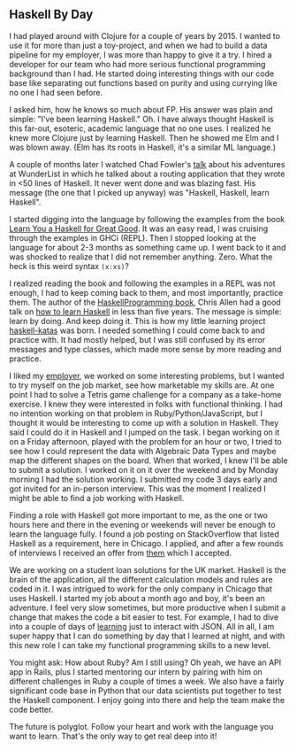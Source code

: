 ## Haskell By Day

I had played around with Clojure for a couple of years by 2015. I wanted to use it for more than just a toy-project, and when we had to build a data pipeline for my employer, I was more than happy to give it a try.
I hired a developer for our team who had more serious functional programming background than I had. He started doing interesting things with our code base like separating out functions based on purity and using currying like no one I had seen before.

I asked him, how he knows so much about FP. His answer was plain and simple: "I've been learning Haskell." Oh. I have always thought Haskell is this far-out, esoteric, academic language that no one uses. I realized he knew more Clojure just by learning Haskell. Then he showed me Elm and I was blown away. (Elm has its roots in Haskell, it's a similar ML language.)

A couple of months later I watched Chad Fowler's [talk](https://www.youtube.com/watch?v=sAsRtZEGMMQ&t=6s) about his adventures at WunderList in which he talked about a routing application that they wrote in &lt;50 lines of Haskell. It never went done and was blazing fast. His message (the one that I picked up anyway) was "Haskell, Haskell, learn Haskell".

I started digging into the language by following the examples from the book [Learn You a Haskell for Great Good](http://learnyouahaskell.com/). It was an easy read, I was cruising through the examples in GHCi (REPL). Then I stopped looking at the language for about 2-3 months as something came up. I went back to it and was shocked to realize that I did not remember anything. Zero. What the heck is this weird syntax `(x:xs)`?

I realized reading the book and following the examples in a REPL was not enough, I had to keep coming back to them, and most importantly, practice them. The author of the [HaskellProgramming book](http://haskellbook.com/), Chris Allen had a good talk on [how to learn Haskell](https://www.youtube.com/watch?v=Bg9ccYzMbxc) in less than five years. The message is simple: learn by doing. And keep doing it. This is how my little learning project [haskell-katas](https://www.github.com/adomokos/haskell-katas) was born. I needed something I could come back to and practice with. It had mostly helped, but I was still confused by its error messages and type classes, which made more sense by more reading and practice.

I liked my [employer](https://www.kennasecurity.com/), we worked on some interesting problems, but I wanted to try myself on the job market, see how marketable my skills are. At one point I had to solve a Tetris game challenge for a company as a take-home exercise. I knew they were interested in folks with functional thinking. I had no intention working on that problem in Ruby/Python/JavaScript, but I thought it would be interesting to come up with a solution in Haskell. They said I could do it in Haskell and I jumped on the task. I began working on it on a Friday afternoon, played with the problem for an hour or two, I tried to see how I could represent the data with Algebraic Data Types and maybe map the different shapes on the board. When that worked, I knew I'll be able to submit a solution. I worked on it on it over the weekend and by Monday morning I had the solution working. I submitted my code 3 days early and got invited for an in-person interview. This was the moment I realized I might be able to find a job working with Haskell.

Finding a role with Haskell got more important to me, as the one or two hours here and there in the evening or weekends will never be enough to learn the language fully. I found a job posting on StackOverflow that listed Haskell as a requirement, here in Chicago. I applied, and after a few rounds of interviews I received an offer from [them](https://www.futurefinance.com/) which I accepted.

We are working on a student loan solutions for the UK market. Haskell is the brain of the application, all the different calculation models and rules are coded in it. I was intrigued to work for the only company in Chicago that uses Haskell. I started my job about a month ago and boy, it's been an adventure. I feel very slow sometimes, but more productive when I submit a change that makes the code a bit easier to test. For example, I had to dive into a couple of days of [learning](https://github.com/adomokos/aeson-learning) just to interact with JSON. All in all, I am super happy that I can do something by day that I learned at night, and with this new role I can take my functional programming skills to a new level.

You might ask: How about Ruby? Am I still using? Oh yeah, we have an API app in Rails, plus I started mentoring our intern by pairing with him on different challenges in Ruby a couple of times a week. We also have a fairly significant code base in Python that our data scientists put together to test the Haskell component. I enjoy going into there and help the team make the code better.

The future is polyglot. Follow your heart and work with the language you want to learn. That's the only way to get real deep into it!
